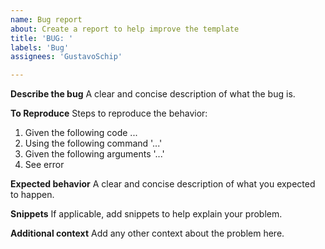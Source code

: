 ```yaml
---
name: Bug report
about: Create a report to help improve the template
title: 'BUG: '
labels: 'Bug'
assignees: 'GustavoSchip'

---
```


**Describe the bug**
A clear and concise description of what the bug is.

**To Reproduce**
Steps to reproduce the behavior:
1. Given the following code ...
2. Using the following command '...'
3. Given the following arguments '...'
4. See error

**Expected behavior**
A clear and concise description of what you expected to happen.

**Snippets**
If applicable, add snippets to help explain your problem.

**Additional context**
Add any other context about the problem here.
